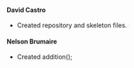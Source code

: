 #### David Castro
* Created repository and skeleton files.

#### Nelson Brumaire
* Created addition();

